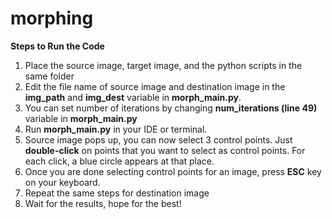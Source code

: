 # morphing
<b>Steps to Run the Code</b>
<ol>
<li>Place the source image, target image, and the python scripts in the same folder</li>
<li>Edit the file name of source image and destination image in the <b>img_path</b> and <b>img_dest</b> variable in <b>morph_main.py</b>.</li>
<li>You can set number of iterations by changing <b>num_iterations (line 49)</b> variable in <b>morph_main.py</b></li>
<li>Run <b>morph_main.py</b> in your IDE or terminal.</li>
<li>Source image pops up, you can now select 3 control points. Just <b>double-click</b> on points that you want to select as control points. For each click, a blue circle appears at that place.</li>
<li>Once you are done selecting control points for an image, press <b>ESC</b> key on your keyboard.</li>
<li>Repeat the same steps for destination image</li>
<li>Wait for the results, hope for the best!</li>
</ol>
